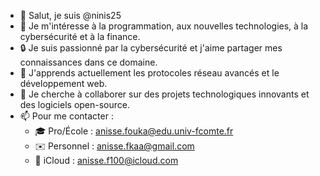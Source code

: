 * 👋 Salut, je suis @ninis25
* 👀 Je m'intéresse à la programmation, aux nouvelles technologies, à la cybersécurité et à la finance.
* 🔒 Je suis passionné par la cybersécurité et j'aime partager mes connaissances dans ce domaine.
* 🌱 J'apprends actuellement les protocoles réseau avancés et le développement web.
* 💞️ Je cherche à collaborer sur des projets technologiques innovants et des logiciels open-source.
* 📫 Pour me contacter : 
  * 🎓 Pro/École : anisse.fouka@edu.univ-fcomte.fr
  * ✉️ Personnel : anisse.fkaa@gmail.com
  * 📱 iCloud : anisse.f100@icloud.com
